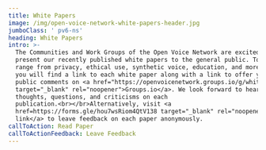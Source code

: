 ```yaml
---
title: White Papers
image: /img/open-voice-network-white-papers-header.jpg
jumboClass: ' pv6-ns'
heading: White Papers
intro: >-
  The Communities and Work Groups of the Open Voice Network are excited to
  present our recently published white papers to the general public. Topics
  range from privacy, ethical use, synthetic voice, education, and more. Below
  you will find a link to each white paper along with a link to offer your
  public comments on <a href="https://openvoicenetwork.groups.io/g/whitepapers"
  target="_blank" rel="noopener">Groups.io</a>. We look forward to hearing your
  thoughts, questions, and criticisms on each
  publication.<br></br>Alternatively, visit <a
  href=https://forms.gle/hou7wsRiom4QtV138 target="_blank" rel="noopener">this
  link</a> to leave feedback on each paper anonymously.
callToAction: Read Paper
callToActionFeedback: Leave Feedback
---
```


